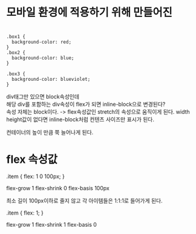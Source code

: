 # 모바일 환경에 적용하기 위해 만들어진

#

```
.box1 {
  background-color: red;
}
.box2 {
  background-color: blue;
}

.box3 {
  background-color: blueviolet;
}
```

div태그만 있으면 block속성인데  
해당 div를 포함하는 div속성이 flex가 되면 inline-block으로 변경된다?  
속성 자체는 block이다.
-> flex속성값인 stretch의 속성으로 움직이게 된다. width height값이 없다면 inline-block처럼 컨텐츠 사이즈만 표시가 된다.

컨테이너의 높이 만큼 쭉 늘어나게 된다.

# flex 속성값

.item {
flex: 1 0 100px;
}

flex-grow 1
flex-shrink 0
flex-basis 100px

최소 길이 100px이하로 줄지 않고 각 아이템들은 1:1:1로 들어가게 된다.

.item {
flex: 1;
}

flex-grow 1
flex-shrink 1
flex-basis 0
